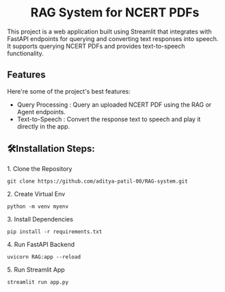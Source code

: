<h1 align="center" id="title">RAG System for NCERT PDFs</h1>

<p id="description">This project is a web application built using Streamlit that integrates with FastAPI endpoints for querying and converting text responses into speech. It supports querying NCERT PDFs and provides text-to-speech functionality.</p>

  
  
<h2>Features</h2>

Here're some of the project's best features:

*   Query Processing : Query an uploaded NCERT PDF using the RAG or Agent endpoints.
*   Text-to-Speech : Convert the response text to speech and play it directly in the app.

<h2>🛠Installation Steps:</h2>

<p>1. Clone the Repository</p>

```
git clone https://github.com/aditya-patil-00/RAG-system.git
```

<p>2. Create Virtual Env</p>

```
python -m venv myenv
```

<p>3. Install Dependencies</p>

```
pip install -r requirements.txt
```

<p>4. Run FastAPI Backend</p>

```
uvicorn RAG:app --reload
```

<p>5. Run Streamlit App</p>

```
streamlit run app.py
```
